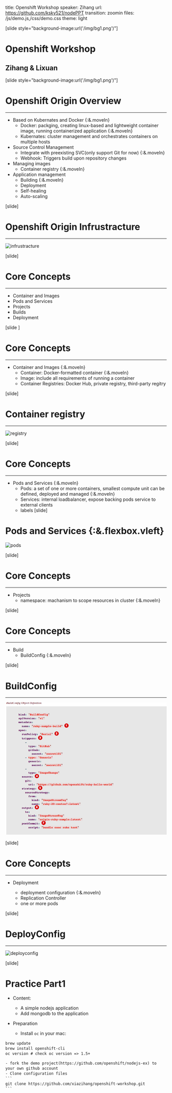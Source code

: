 title: Openshift Workshop
speaker: Zihang
url: https://github.com/ksky521/nodePPT
transition: zoomin 
files: /js/demo.js,/css/demo.css
theme: light

[slide style="background-image:url('/img/bg1.png')"]

# Openshift Workshop
## Zihang & Lixuan

[slide style="background-image:url('/img/bg1.png')"]

# Openshift Origin Overview 

--- 

- Based on Kubernates and Docker {:&.moveIn}
  * Docker: packging, creating linux-based and lightweight container image, running containerized application {:&.moveIn}
  * Kubernates: cluster management and orchestrates containers on multiple hosts 
- Source Control Management 
  * Integrate with preexisting SVC(only support Git for now) {:&.moveIn} 
  * Webhook: Triggers build upon repository changes 
- Managing images  
  * Container registry {:&.moveIn}
- Application management 
  * Building {:&.moveIn} 
  * Deployment 
  * Self-healing 
  * Auto-scaling 

[slide]

# Openshift Origin Infrustracture 

--- 

![infrustracture](/img/openshift-infrastructure.png) 

[slide]

# Core Concepts 

--- 

- Container and Images 
- Pods and Services 
- Projects 
- Builds  
- Deployment 

[slide ]

# Core Concepts 

---
- Container and Images {:&.moveIn} 
    - Container: Docker-formatted container {:&.moveIn}
    - Image: include all requirements of running a container  
    - Container Registries: Docker Hub, private registry, third-party regitry 

[slide]

# Container registry 

---

![registry](/img/container-registry.png) 

[slide]

# Core Concepts 

---
- Pods and Services {:&.moveIn}
  - Pods: a set of one or more containers, smallest compute unit can be defined, deployed and managed {:&.moveIn}
  - Services: internal loadbalancer, expose backing pods service to external clients 
  - labels
[slide]

# Pods and Services {:&.flexbox.vleft}  

![pods](/img/services.jpeg) 

[slide]

# Core Concepts

---

- Projects 
  - namespace: machanism to scope resources in cluster {:&.moveIn} 


[slide]

# Core Concepts 

---

- Build 
  - BuildConfig {:&.moveIn} 

[slide]

# BuildConfig 

---

![buildconfig](/img/buildconfig.png)

[slide]

# Core Concepts 

---

- Deployment 

  - deployment configuration {:&.moveIn}
  - Replication Controller  
  - one or more pods 


[slide]

# DeployConfig 

---

![deployconfig](/img/deployconfig) 

[slide]

# Practice Part1

- Content:

    - A simple nodejs application 
    - Add mongodb to the application 

- Preparation
    - Install `oc` in your mac:
```
brew update 
brew install openshift-cli 
oc version # check oc version => 1.5+
```
    - fork the demo project(https://github.com/openshift/nodejs-ex) to your own github account 
    - Clone configuration files
    ```
    git clone https://github.com/xiazihang/openshift-workshop.git 
    ```
